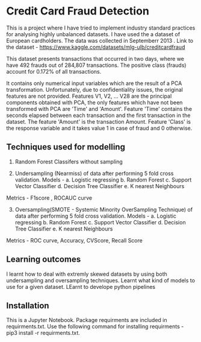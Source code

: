 # Credit Card Fraud Detection 

This is a project where I have tried to implement industry standard practices for analysing highly unbalanced datasets. I have used the a dataset of European cardholders. The data was collected in Septemberr 2013 . Link to the dataset - https://www.kaggle.com/datasets/mlg-ulb/creditcardfraud

This dataset presents transactions that occurred in two days, where we have 492 frauds out of 284,807 transactions. The positive class (frauds) account for 0.172% of all transactions.

It contains only numerical input variables which are the result of a PCA transformation. Unfortunately, due to confidentiality issues, the original features are not provided. Features V1, V2, … V28 are the principal components obtained with PCA, the only features which have not been transformed with PCA are 'Time' and 'Amount'. Feature 'Time' contains the seconds elapsed between each transaction and the first transaction in the dataset. The feature 'Amount' is the transaction Amount. Feature 'Class' is the response variable and it takes value 1 in case of fraud and 0 otherwise.


## Techniques used for modelling 

1. Random Forest Classifers without sampling 

2. Undersampling (Nearmiss) of data after performing 5 fold cross validation. 
Models - 
a. Logistic regressing
b. Random Forest 
c. Support Vector Classifier
d. Decision Tree Classifier
e. K nearest Neighbours

Metrics - F1score , ROCAUC curve 

3. Oversampling(SMOTE - Systemic Minority OverSampling Technique) of data after performing 5 fold cross validation.
Models - 
a. Logistic regressing
b. Random Forest 
c. Support Vector Classifier
d. Decision Tree Classifier
e. K nearest Neighbours

Metrics - ROC curve, Accuracy, CVScore, Recall Score 

## Learning outcomes 

I learnt how to deal with extremly skewed datasets by using both undersampling and oversampling techniques. Learnt what kind of models to use for a given dataset. LEarnt to develope python pipelines 


## Installation 

This is a Jupyter Notebook. Package requirments are included in requirments.txt. Use the following command for installing requirments - pip3 install -r requirments.txt. 
